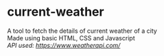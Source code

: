 # current-weather
A tool to fetch the details of current weather of a city <br>
Made using basic HTML, CSS and Javascript <br>
*API used: https://www.weatherapi.com/*
